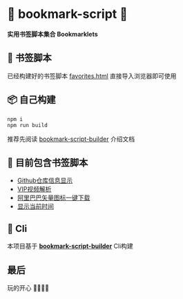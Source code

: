 # 🔖 bookmark-script 🔖

**实用书签脚本集合 Bookmarklets**

## 🔖 书签脚本

已经构建好的书签脚本 [favorites.html](./dist/favorites.html) 直接导入浏览器即可使用

## 📦 自己构建

```shell
npm i
npm run build
```

推荐先阅读 [bookmark-script-builder](https://github.com/xiaohuohumax/bookmark-script-builder/tree/main/packages/bookmark-script#readme) 介绍文档

## 📄 目前包含书签脚本

+ [Github仓库信息显示](./src/public/github.com/showReposInfo/index.ts)
+ [VIP视频解析](./src/public/vip/video/index.ts)
+ [阿里巴巴矢量图标一键下载](./src/public/www.iconfont.cn/downloadIcons/index.ts)
+ [显示当前时间](./src/public/common/clock/clock.ts)

## 🔗 Cli

本项目基于 **[bookmark-script-builder](https://github.com/xiaohuohumax/bookmark-script-builder)** Cli构建

## 最后

玩的开心 🎉🎉🎉🎉
